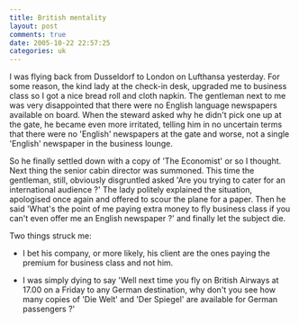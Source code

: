 ```yaml
---
title: British mentality
layout: post
comments: true
date: 2005-10-22 22:57:25
categories: uk
---
```

I was flying back from Dusseldorf to London on Lufthansa
yesterday. For some reason, the kind lady at the check-in desk,
upgraded me to business class so I got a nice bread roll and cloth
napkin. The gentleman next to me was very disappointed that there were
no English language newspapers available on board. When the steward
asked why he didn't pick one up at the gate, he became even more
irritated, telling him in no uncertain terms that there were no
'English' newspapers at the gate and worse, not a single 'English'
newspaper in the business lounge.

So he finally settled down with a copy of 'The Economist' or so I
thought. Next thing the senior cabin director was summoned. This time
the gentleman, still, obviously disgruntled asked 'Are you trying to
cater for an international audience ?' The lady politely explained the
situation, apologised once again and offered to scour the plane for a
paper. Then he said 'What's the point of me paying extra money to fly
business class if you can't even offer me an English newspaper ?' and
finally let the subject die.

Two things struck me:

- I bet his company, or more likely, his client are the ones paying
  the premium for business class and not him.

- I was simply dying to say 'Well next time you fly on British Airways
  at 17.00 on a Friday to any German destination, why don't you see
  how many copies of 'Die Welt' and 'Der Spiegel' are available for
  German passengers ?'
